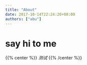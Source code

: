 ```yaml
---
title: "About"
date: 2017-10-14T22:24:20+08:00
authors: ["abu"]
---
```

# say hi to me

{{% center %}}
_测试_
{{% /center %}}
